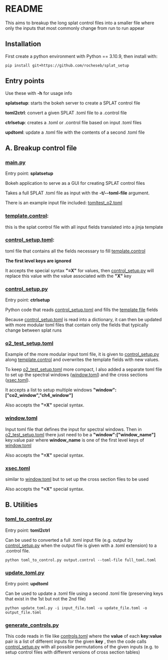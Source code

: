 # README #

This aims to breakup the long splat control files into a smaller file where only the inputs that most commonly change from run to run appear

## Installation

First create a python environment with Python == 3.10.9, then install with:

	pip install git+https://github.com/rocheseb/splat_setup

## Entry points

Use these with **-h** for usage info

**splatsetup**: starts the bokeh server to create a SPLAT control file

**toml2ctrl**: convert a given SPLAT .toml file to a .control file

**ctrlsetup**: creates a .toml or .control file based on input .toml files

**updtoml**: update a .toml file with the contents of a second .toml file


## A. Breakup control file

### [main.py](splatsetup/main.py)

Entry point: **splatsetup**

Bokeh application to serve as a GUI for creating SPLAT control files

Takes a full SPLAT .toml file as input with the **-t/--toml-file** argument.

There is an example input file included: [tomltest_o2.toml](splatsetup/inputs/tomltest_o2.toml)

### [template.control](splatsetup/inputs/template.control): 

this is the splat control file with all input fields translated into a jinja template

### [control_setup.toml](splatsetup/inputs/control_setup.toml):

toml file that contains all the fields necessary to fill [template.control](splatsetup/inputs/template.control)

**The first level keys are ignored**

It accepts the special syntax **"=X"** for values, then [control_setup.py](splatsetup/control_setup.py) will replace this value with the value associated with the **"X"** key

### [control_setup.py](splatsetup/control_setup.py)

Entry point: **ctrlsetup** 

Python code that reads [control_setup.toml](splatsetup/inputs/control_setup.toml) and fills the [template file](splatsetup/inputs/template.control) fields

Because [control_setup.toml](splatsetup/inputs/control_setup.toml) is read into a dictionary, it can then be updated with more modular toml files that contain only the fields that typically change between splat runs

### [o2_test_setup.toml](splatsetup/inputs/o2_test_setup.toml)

Example of the more modular input toml file, it is given to [control_setup.py](splatsetup/control_setup.py) along [template.control](splatsetup/inputs/template.control) and overwrites the template fields with new values.

To keep [o2_test_setup.toml](o2_test_setup.toml) more compact, I also added a separate toml file to set up the spectral windows ([window.toml](splatsetup/inputs/window.toml)) and the cross sections ([xsec.toml](splatsetup/inputs/xsec.toml)).

It accepts a list to setup multiple windows **"window":["co2_window","ch4_window"]**

Also accepts the **"=X"** special syntax. 

### [window.toml](splatsetup/inputs/window.toml)

Input toml file that defines the input for spectral windows. Then in [o2_test_setup.toml](o2_test_setup.toml) there just need to be a **"window":["window_name"]** key:value pair where **window_name** is one of the first level keys of [window.toml](splatsetup/inputs/window.toml)

Also accepts the **"=X"** special syntax. 

### [xsec.toml](splatsetup/inputs/xsec.toml)

similar to [window.toml](splatsetup/inputs/window.toml) but to set up the cross section files to be used

Also accepts the **"=X"** special syntax. 

## B. Utilities

### [toml_to_control.py](splatsetup/toml_to_control.py)

Entry point: **toml2ctrl**

Can be used to converted a full .toml input file (e.g. output by [control_setup.py](splatsetup/control_setup.py) when the output file is given with a .toml extension) to a .control file. 

	python toml_to_control.py output.control --toml-file full_toml.toml

### [update_toml.py](splatsetup/update_toml.py)

Entry point: **updtoml**

Can be used to update a .toml file using a second .toml file (preserving keys that exist in the 1st but not the 2nd file)

	python update_toml.py -i input_file.toml -u update_file.toml -o output_file.toml

### [generate_controls.py](splatsetup/generate_controls.py)

This code reads in file like [controls.toml](splatsetup/inputs/controls.toml) where the **value** of each **key:value** pair is a list of different inputs for the given **key** , then the code calls [control_setup.py](splatsetup/control_setup.py) with all possible permutations of the given inputs (e.g. to setup control files with different versions of cross section tables)
